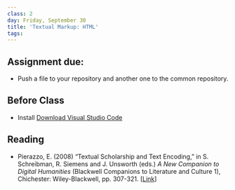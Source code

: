 ```yaml
---
class: 2
day: Friday, September 30
title: 'Textual Markup: HTML'
tags: 
---
```


## Assignment due: 
- Push a file to your repository and another one to the common repository.

## Before Class 
- Install [Download Visual Studio Code](https://code.visualstudio.com/download)

## Reading 
- Pierazzo, E. (2008) “Textual Scholarship and Text Encoding,” in S. Schreibman, R. Siemens and J. Unsworth (eds.) *A New Companion to Digital Humanities* (Blackwell Companions to Literature and Culture 1), Chichester: Wiley-Blackwell, pp. 307-321. [[Link](https://doi.org/10.1002/9781118680605.ch21)] 